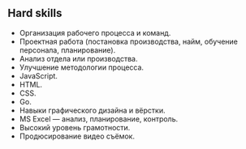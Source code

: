 Hard skills
-
* Организация рабочего процесса и команд.
* Проектная работа (постановка производства, найм, обучение персонала, планирование).
* Анализ отдела или производства.
* Улучшение методологии процесса.
* JavaScript.
* HTML.
* CSS.
* Go.
* Навыки графического дизайна и вёрстки.
* MS Excel — анализ, планирование, контроль.
* Высокий уровень грамотности.
* Продюсирование видео съёмок.


<!-- Soft skills
-
* Выявление потребностей и высокая степень понимания процессов.
* Стремление найти решение и компромисс в разногласиях.
* Взгляд на отдел или производство с точки зрения улучшения (наблюдение, анализ, предложение, действие).
* Быстрое освоение новых сфер и работа в них на настоящий момент: методология, управление, производство сыра (большой опыт), продюсирование. Все сферы формируются в общий опыт с навыками.
* Видение наперёд, «что будет если мы внедрим это...», «что будет, если мы поменяем это...». -->


<!-- 
Мои основные навыки
-
Умение организовать свой рабочий процесс.
Планирование работы команд для разработки продукта (Agille, Waterfall).
Разработка программ, структур для обучения персонала в сфере продаж, управления и мотивации (очные тренинги и электронные курсы).
Разработка курсов обучения персонала.
Проектная работа (постановка производства, обучение персонала, планирование).
Составление и ведение плана производства.
Составление анализа и отчётов по проведённому обучению, сертификации, проектной работе.
Навыки графического дизайна.

Владение инструментами
-
* JavaScript.
* HTML.
* CSS.
* Go.
* Adobe Photoshop.
* Adobe InDesign.
* Adobe Illustrator.
* MS Power Point.
* MS Excel.
* iSpring.


Дополнительные навыки
-
Умению вести переговоры с заказчиком и исполнителем.
Умение поддержать беседу.
Опыт наставничества.
Умение обучить коллег ремеслу (обучение вести молочное производство — от уборки до соблюдения технологий).
Умение вести деловую переписку.

Разработка курсов обучения
-
В разработке курсов опираюсь на следующие принципы:
* Получение вводных данных.
* Разработка структуры.
* Разработка материалов.
* Согласование материалов.
* Проведение тестового обучения.
* Сбор обратной связи.
* Внесение корректировок и релиз. -->